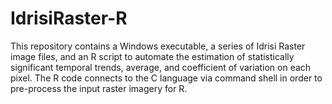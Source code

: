 # IdrisiRaster-R
This repository contains a Windows executable, a series of Idrisi Raster image files, and an R script to automate the estimation of statistically significant temporal trends, average, and coefficient of variation on each pixel. The R code connects to the C language via command shell in order to pre-process the input raster imagery for R.
